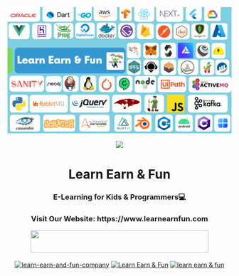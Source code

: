 <p align="center"><a href="https://learnearnfun.com/" target="_blank"><img src="https://raw.githubusercontent.com/LearnEarn-Fun/.github/master/profile/Untitled%20design%20(9).png"></a></p>

<p align="center"><a href="https://learnearnfun.com/" target="_blank"><img src="https://yt3.ggpht.com/a-/AAuE7mCEl9wTEQHSb8JrEvy4WIO2cBF1hV5zTeMF3Q=s900-mo-c-c0xffffffff-rj-k-no" width="10%"></a></p>

<h1 align="center">Learn Earn & Fun</h1>
<h3 align="center">E-Learning for Kids & Programmers💻</h3>

<h3 align="center">Visit Our Website: https://www.learnearnfun.com</h3>

<p align="center">
<a href="https://www.youtube.com/channel/UCPK-CMPMf8juRuFyUVzwDsw?sub_confirmation=1"><img src="https://img.shields.io/static/v1?label=Learn%20Earn%20%20Fun&message=Subscribe&logo=YouTube&color=FF0000&style=for-the-badge" width="400" height="50" /></a>
  </p>


  <p align="center">
  <a href="https://linkedin.com/in/learn-earn-and-fun-company-5341311ab/" target="blank"><img align="center" src="https://cdn.jsdelivr.net/npm/simple-icons@3.0.1/icons/linkedin.svg" alt="learn-earn-and-fun-company" height="60" width="70" /></a>
  <a href="https://www.facebook.com/LearnEarn4Fun" target="blank"><img align="center" src="https://cdn.jsdelivr.net/npm/simple-icons@3.0.1/icons/facebook.svg" alt="Learn Earn & Fun" height="60" width="70" /></a>
<a href="https://www.youtube.com/c/LearningFunEarn" target="blank"><img align="center" src="https://cdn.jsdelivr.net/npm/simple-icons@3.0.1/icons/youtube.svg" alt="learn earn & fun" height="60" width="70" /></a>
  </p>

